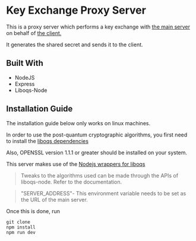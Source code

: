 # Key Exchange Proxy Server
This is a proxy server which performs a key exchange with [the main server](https://github.com/Areezy/password-manager-server) on behalf of [the client.](https://github.com/Areezy/password-manager)

It generates the shared secret and sends it to the client. 

## Built With
- NodeJS
- Express
- Liboqs-Node

## Installation Guide
The installation guide below only works on linux machines.

In order to use the post-quantum cryptographic algorithms, you first need to install the [liboqs dependencies](https://github.com/open-quantum-safe/liboqs#quickstart)

Also, OPENSSL version 1.1.1 or greater should be installed on your system.

This server makes use of the [Nodejs wrappers for liboqs](https://github.com/TapuCosmo/liboqs-node)

>Tweaks to the algorithms used can be made through the APIs of liboqs-node. Refer to the documentation.

>"SERVER_ADDRESS"- This environment variable needs to be set as the URL of the main server.

Once this is done, run
```
git clone
npm install
npm run dev
```
